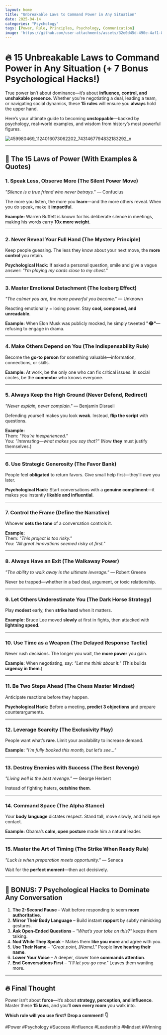 ```yaml
---
layout: home
title: "Unbreakable Laws to Command Power in Any Situation"
date: 2025-04-14
categories: "Psychology"
tags: [Power, Rule, Principles, Psychology, Communication]
image: 'https://github.com/user-attachments/assets/32e0d45d-490e-4af1-88f2-908ca9273836'
---
```


# **🔥 15 Unbreakable Laws to Command Power in Any Situation (+ 7 Bonus Psychological Hacks!)**  

True power isn’t about dominance—it’s about **influence, control, and unshakable presence**. Whether you're negotiating a deal, leading a team, or navigating social dynamics, these **15 rules** will ensure you **always** hold the upper hand.  

Here’s your ultimate guide to becoming **unstoppable**—backed by psychology, real-world examples, and wisdom from history’s most powerful figures.  

![459980469_1124016073062202_7431467794832183292_n](https://github.com/user-attachments/assets/32e0d45d-490e-4af1-88f2-908ca9273836)

---  

## **💎 The 15 Laws of Power (With Examples & Quotes)**  

### **1. Speak Less, Observe More (The Silent Power Move)**  
*"Silence is a true friend who never betrays."* — Confucius  

The more you listen, the more you **learn**—and the more others reveal. When you do speak, make it **impactful**.  

**Example:** Warren Buffett is known for his deliberate silence in meetings, making his words carry **10x more weight**.  

---  

### **2. Never Reveal Your Full Hand (The Mystery Principle)**  
Keep people guessing. The less they know about your next move, the **more control** you retain.  

**Psychological Hack:** If asked a personal question, smile and give a vague answer: *"I’m playing my cards close to my chest."*  

---  

### **3. Master Emotional Detachment (The Iceberg Effect)**  
*"The calmer you are, the more powerful you become."* — Unknown  

Reacting emotionally = losing power. Stay **cool, composed, and unreadable**.  

**Example:** When Elon Musk was publicly mocked, he simply tweeted **"😂"**—refusing to engage in drama.  

---  

### **4. Make Others Depend on You (The Indispensability Rule)**  
Become the **go-to person** for something valuable—information, connections, or skills.  

**Example:** At work, be the only one who can fix critical issues. In social circles, be the **connector** who knows everyone.  

---  

### **5. Always Keep the High Ground (Never Defend, Redirect)**  
*"Never explain, never complain."* — Benjamin Disraeli  

Defending yourself makes you look **weak**. Instead, **flip the script** with questions.  

**Example:**  
Them: *"You’re inexperienced."*  
You: *"Interesting—what makes you say that?"* (Now **they** must justify themselves.)  

---  

### **6. Use Strategic Generosity (The Favor Bank)**  
People feel **obligated** to return favors. Give small help first—they’ll owe you later.  

**Psychological Hack:** Start conversations with a **genuine compliment**—it makes you instantly **likable and influential**.  

---  

### **7. Control the Frame (Define the Narrative)**  
Whoever **sets the tone** of a conversation controls it.  

**Example:**  
Them: *"This project is too risky."*  
You: *"All great innovations seemed risky at first."*  

---  

### **8. Always Have an Exit (The Walkaway Power)**  
*"The ability to walk away is the ultimate leverage."* — Robert Greene  

Never be trapped—whether in a bad deal, argument, or toxic relationship.  

---  

### **9. Let Others Underestimate You (The Dark Horse Strategy)**  
Play **modest** early, then **strike hard** when it matters.  

**Example:** Bruce Lee moved **slowly** at first in fights, then attacked with **lightning speed**.  

---  

### **10. Use Time as a Weapon (The Delayed Response Tactic)**  
Never rush decisions. The longer you wait, the **more power** you gain.  

**Example:** When negotiating, say: *"Let me think about it."* (This builds **urgency in them**.)  

---  

### **11. Be Two Steps Ahead (The Chess Master Mindset)**  
Anticipate reactions before they happen.  

**Psychological Hack:** Before a meeting, **predict 3 objections** and prepare counterarguments.  

---  

### **12. Leverage Scarcity (The Exclusivity Play)**  
People want what’s **rare**. Limit your availability to increase demand.  

**Example:** *"I’m fully booked this month, but let’s see…"*  

---  

### **13. Destroy Enemies with Success (The Best Revenge)**  
*"Living well is the best revenge."* — George Herbert  

Instead of fighting haters, **outshine them**.  

---  

### **14. Command Space (The Alpha Stance)**  
Your **body language** dictates respect. Stand tall, move slowly, and hold eye contact.  

**Example:** Obama’s **calm, open posture** made him a natural leader.  

---  

### **15. Master the Art of Timing (The Strike When Ready Rule)**  
*"Luck is when preparation meets opportunity."* — Seneca  

Wait for the **perfect moment**—then act decisively.  

---  

## **🎤 BONUS: 7 Psychological Hacks to Dominate Any Conversation**  

1. **The 2-Second Pause** – Wait before responding to seem **more authoritative**.  
2. **Mirror Their Body Language** – Build instant **rapport** by subtly mimicking gestures.  
3. **Ask Open-Ended Questions** – *"What’s your take on this?"* keeps them talking.  
4. **Nod While They Speak** – Makes them **like you more** and agree with you.  
5. **Use Their Name** – *"Great point, [Name]."* People **love hearing their name**.  
6. **Lower Your Voice** – A deeper, slower tone **commands attention**.  
7. **End Conversations First** – *"I’ll let you go now."* Leaves them wanting more.  

---  

## **🔥 Final Thought**  
Power isn’t about **force**—it’s about **strategy, perception, and influence**. Master these **15 laws**, and you’ll **own every room** you walk into.  

**Which rule will you use first? Drop a comment! 👇**  

#Power #Psychology #Success #Influence #Leadership #Mindset #Winning
